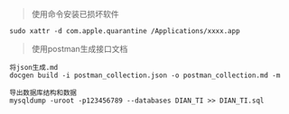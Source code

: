 > 使用命令安装已损坏软件

```shell
sudo xattr -d com.apple.quarantine /Applications/xxxx.app
```

> 使用postman生成接口文档

```shell
将json生成.md
docgen build -i postman_collection.json -o postman_collection.md -m

导出数据库结构和数据
mysqldump -uroot -p123456789 --databases DIAN_TI >> DIAN_TI.sql
```

